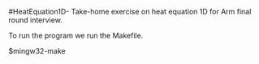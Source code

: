 #HeatEquation1D-
Take-home exercise on heat equation 1D for Arm final round interview.

To run the program we run the Makefile.

$mingw32-make
